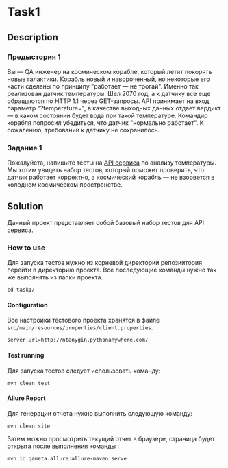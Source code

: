 # Task1 

## Description

### Предыстория 1

Вы — QA инженер на космическом корабле, который летит покорять новые галактики. Корабль новый и навороченный, но некоторые его части сделаны по принципу "работает — не трогай". Именно так реализован датчик температуры. Шел 2070 год, а к датчику все еще обращаются по HTTP 1.1 через GET-запросы. API принимает на вход параметр "?temperature=", в качестве выходных данных отдает вердикт — в каком состоянии будет вода при такой температуре.
Командир корабля попросил убедиться, что датчик "нормально работает". К сожалению, требований к датчику не сохранилось.

### Задание 1
Пожалуйста, напишите тесты на [API сервиса](http://ntanygin.pythonanywhere.com/) по анализу температуры. Мы хотим увидеть набор тестов, который поможет проверить, что датчик работает корректно, а космический корабль — не взорвется в холодном космическом пространстве. 

## Solution

Данный проект представляет собой базовый набор тестов для API сервиса.


### How to use

Для запуска тестов нужно из корневой директории репозиитория перейти в директорию  проекта. Все последующие команды нужно так же выполнять из  папки проекта.

```
cd task1/
```

#### Configuration

Все настройки тестового проекта хранятся в файле `src/main/resources/properties/client.properties`.

```properties
server.url=http://ntanygin.pythonanywhere.com/

```

#### Test running 

Для запуска тестов следует использовать команду:

```text
mvn clean test
```

#### Allure Report

Для генерации отчета нужно выполнить следующую команду:

```text
mvn clean site
```

Затем можно просмотреть текущий отчет в браузере, страница будет открыта после 
выполнения команды :

```text
mvn io.qameta.allure:allure-maven:serve
```